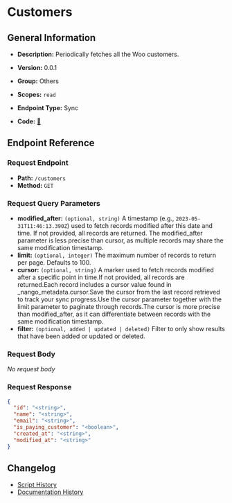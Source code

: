 # Customers

## General Information

- **Description:** Periodically fetches all the Woo customers.

- **Version:** 0.0.1
- **Group:** Others
- **Scopes:** `read`
- **Endpoint Type:** Sync
- **Code:** [🔗](https://github.com/NangoHQ/integration-templates/tree/main/integrations/woocommerce/syncs/customers.ts)


## Endpoint Reference

### Request Endpoint

- **Path:** `/customers`
- **Method:** `GET`

### Request Query Parameters

- **modified_after:** `(optional, string)` A timestamp (e.g., `2023-05-31T11:46:13.390Z`) used to fetch records modified after this date and time. If not provided, all records are returned. The modified_after parameter is less precise than cursor, as multiple records may share the same modification timestamp.
- **limit:** `(optional, integer)` The maximum number of records to return per page. Defaults to 100.
- **cursor:** `(optional, string)` A marker used to fetch records modified after a specific point in time.If not provided, all records are returned.Each record includes a cursor value found in _nango_metadata.cursor.Save the cursor from the last record retrieved to track your sync progress.Use the cursor parameter together with the limit parameter to paginate through records.The cursor is more precise than modified_after, as it can differentiate between records with the same modification timestamp.
- **filter:** `(optional, added | updated | deleted)` Filter to only show results that have been added or updated or deleted.

### Request Body

_No request body_

### Request Response

```json
{
  "id": "<string>",
  "name": "<string>",
  "email": "<string>",
  "is_paying_customer": "<boolean>",
  "created_at": "<string>",
  "modified_at": "<string>"
}
```

## Changelog

- [Script History](https://github.com/NangoHQ/integration-templates/commits/main/integrations/woocommerce/syncs/customers.ts)
- [Documentation History](https://github.com/NangoHQ/integration-templates/commits/main/integrations/woocommerce/syncs/customers.md)

<!-- END  GENERATED CONTENT -->

